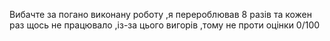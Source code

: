 Вибачте за погано виконану роботу ,я перероблював 8 разів та кожен раз щось не працювало ,із-за цього вигорів ,тому не проти оцінки 0/100
